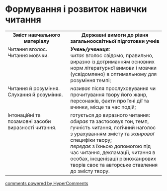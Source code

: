 <div id="hypercomments_widget" class="js-hypercomments-widget invisible"></div>

# Формування і розвиток навички читання

<table>
  <tr>
    <td width="40%" align="center"><b>Зміст навчального матеріалу<b></td>
    <td width="60%" align="center"><b>Державні вимоги до рівня загальноосвітньої підготовки учнів</b></td>
  </tr>
  <tr>
    <td width="40%" style="vertical-align:top !important;">
Читання вголос.<br>
Читання мовчки.</td>
    <td width="60%" style="vertical-align:top !important;">
<i><b>Учень/учениця:</b></i><br>
<i>читає</i> вголос свідомо, правильно, виразно із дотриманням основних норм літературної вимови і мовчки (усвідомлено) в оптимальному для розуміння темпі;</td>
  </tr>
  <tr>
    <td width="40%" style="vertical-align:top !important;">
Читання й розуміння.<br>
Слухання й розуміння.</td>
    <td width="60%" style="vertical-align:top !important;">
<i>називає</i> після прослуховування чи прочитування твору його жанр, персонажів, факти про їхні дії та вчинки, місце та час подій;</td>
  </tr>
  <tr>
    <td width="40%" style="vertical-align:top !important;">
Інтонаційні та позамовні засоби виразності читання.</td>
    <td width="60%" style="vertical-align:top !important;">
готується до виразного читання: <i>обирає</i> та застосовує тон, темп, гучність читання, логічний наголос з урахуванням змісту та <i>жанрової</i> специфіки твору;<br> 
<i>передає</i> з їхньою допомогою під час читання, декламації, читання в особах, інсценізації різножанрових творів своє та авторське ставлення до змісту твору.
<br></td>
  </tr>
</table>

<div class="js-hypercomments-container">
<a href="http://hypercomments.com" class="hc-link" title="comments widget">comments powered by HyperComments</a>
</div>